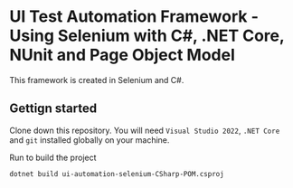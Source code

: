 # UI Test Automation Framework - Using Selenium with C#, .NET Core, NUnit and Page Object Model

This framework is created in Selenium and C#.

## Gettign started

Clone down this repository. You will need `Visual Studio 2022`, `.NET Core` and `git` installed globally on your machine.

Run to build the project

```sh
dotnet build ui-automation-selenium-CSharp-POM.csproj 
```


